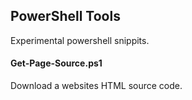 ## PowerShell Tools
Experimental powershell snippits.

#### Get-Page-Source.ps1
Download a websites HTML source code.
